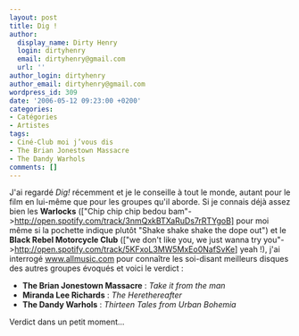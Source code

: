 ```yaml
---
layout: post
title: Dig !
author:
  display_name: Dirty Henry
  login: dirtyhenry
  email: dirtyhenry@gmail.com
  url: ''
author_login: dirtyhenry
author_email: dirtyhenry@gmail.com
wordpress_id: 309
date: '2006-05-12 09:23:00 +0200'
categories:
- Catégories
- Artistes
tags:
- Ciné-Club moi j’vous dis
- The Brian Jonestown Massacre
- The Dandy Warhols
comments: []
---
```

J'ai regardé *Dig!* récemment et je le conseille à tout le monde, autant pour le film en lui-même que pour les groupes qu'il aborde. Si je connais déjà assez bien les __Warlocks__ (["Chip chip chip bedou bam"->http://open.spotify.com/track/3nmQxkBTXaRuDs7rRTYgoB] pour moi même si la pochette indique plutôt "Shake shake shake the dope out") et le __Black Rebel Motorcycle Club__ (["we don't like you, we just wanna try you"->http://open.spotify.com/track/5KFxoL3MW5MxEo0NafSvKe] yeah !), j'ai interrogé www.allmusic.com pour connaître les soi-disant meilleurs disques des autres groupes évoqués et voici le verdict :

- __The Brian Jonestown Massacre__ : *Take it from the man*
- __Miranda Lee Richards__ : *The Herethereafter*
- __The Dandy Warhols__ : *Thirteen Tales from Urban Bohemia*

Verdict dans un petit moment...
